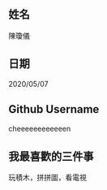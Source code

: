 姓名
----
陳瓊儀

日期
----
2020/05/07

Github Username
---------------
cheeeeeeeeeeeen

我最喜歡的三件事
---------------
玩積木，拼拼圖，看電視
